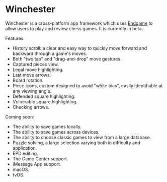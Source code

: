 # Winchester

Winchester is a cross-platform app framework which uses [Endgame](https://github.com/proxpero/Winchester/tree/master/Endgame) to allow users to play and review chess games. It is currently in beta.

Features:

* History scroll: a clear and easy way to quickly move forward and backward through a game's moves.
* Both "two tap" and "drag-and-drop" move gestures.
* Captured pieces view.
* Legal move highlighting.
* Last move arrows.
* Board rotation.
* Piece icons, custom designed to avoid "white bias", easily identifiable at any viewing angle.
* Defended square highlighting.
* Vulnerable square highlighting.
* Checking arrows.

Coming soon:

* The ability to save games locally.
* The ability to save games across devices.
* The ability to choose classic games to view from a large database.
* Puzzle solving, a large selection varying both in difficulty and application.
* EPD editing.
* The Game Center support.
* iMessage App support.
* macOS.
* tvOS.
